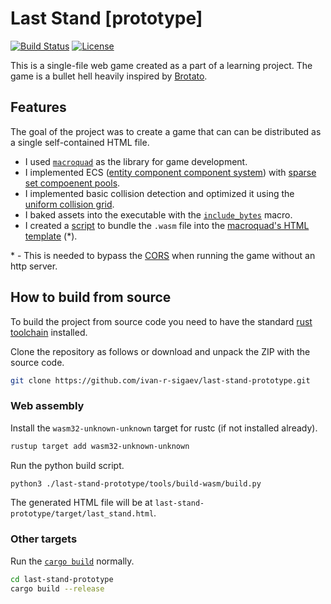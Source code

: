 # Last Stand \[prototype\]
[![Build Status](https://github.com/ivan-r-sigaev/last-stand-prototype/actions/workflows/rust.yml/badge.svg)](https://github.com/ivan-r-sigaev/last-stand-prototype/actions)
[![License](https://img.shields.io/badge/License-MIT-yellow.svg)](./LICENSE)

This is a single-file web game created as a part of a learning project. 
The game is a bullet hell heavily inspired by [Brotato][1].
## Features
The goal of the project was to create a game that can can be distributed as a single self-contained HTML file.
- I used [`macroquad`][2] as the library for game development.
- I implemented ECS ([entity component component system][3]) with [sparse set compoenent pools][4].
- I implemented basic collision detection and optimized it using the [uniform collision grid][5].
- I baked assets into the executable with the [`include_bytes`][6] macro.
- I created a [script](./tools/build-wasm/build.py) to bundle the `.wasm` file into the [macroquad's HTML template][7] (*).

\* - This is needed to bypass the [CORS][8] when running the game without an http server.

## How to build from source
To build the project from source code you need to have the standard [rust toolchain](https://rust-lang.org/tools/install/) installed.

Clone the repository as follows or download and unpack the ZIP with the source code.
```bash
git clone https://github.com/ivan-r-sigaev/last-stand-prototype.git
```

### Web assembly
Install the `wasm32-unknown-unknown` target for rustc (if not installed already).
```bash
rustup target add wasm32-unknown-unknown
```
Run the python build script.
```bash
python3 ./last-stand-prototype/tools/build-wasm/build.py
```
The generated HTML file will be at `last-stand-prototype/target/last_stand.html`.
### Other targets
Run the [`cargo build`](https://doc.rust-lang.org/cargo/commands/cargo-build.html) normally.
```bash
cd last-stand-prototype
cargo build --release 
```

[1]: https://store.steampowered.com/app/1942280/Brotato/
[2]: https://macroquad.rs/
[3]: https://en.wikipedia.org/wiki/Entity_component_system
[4]: https://skypjack.github.io/2020-08-02-ecs-baf-part-9/
[5]: https://peerdh.com/blogs/programming-insights/efficient-grid-based-collision-detection-in-2d-games
[6]: https://doc.rust-lang.org/std/macro.include_bytes.html
[7]: https://mq.agical.se/release-web.html#create-an-html-page
[8]: https://en.wikipedia.org/wiki/Cross-origin_resource_sharing
